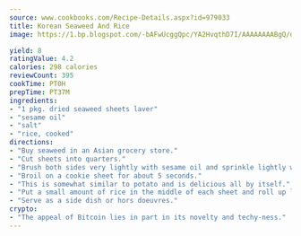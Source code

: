 ```yaml
---
source: www.cookbooks.com/Recipe-Details.aspx?id=979033
title: Korean Seaweed And Rice
image: https://1.bp.blogspot.com/-bAFwUcggQpc/YA2HvqthD7I/AAAAAAAABgQ/dGGityjUeSk5WIgvhJroHVt7XYoXF2qygCLcBGAsYHQ/s320/10.png

yield: 8
ratingValue: 4.2
calories: 298 calories
reviewCount: 395
cookTime: PT0H
prepTime: PT37M
ingredients:
- "1 pkg. dried seaweed sheets laver"
- "sesame oil"
- "salt"
- "rice, cooked"
directions:
- "Buy seaweed in an Asian grocery store."
- "Cut sheets into quarters."
- "Brush both sides very lightly with sesame oil and sprinkle lightly with salt."
- "Broil on a cookie sheet for about 5 seconds."
- "This is somewhat similar to potato and is delicious all by itself."
- "Put a small amount of rice in the middle of each sheet and roll up like a log."
- "Serve as a side dish or hors doeuvres."
crypto:
- "The appeal of Bitcoin lies in part in its novelty and techy-ness."
---
```

